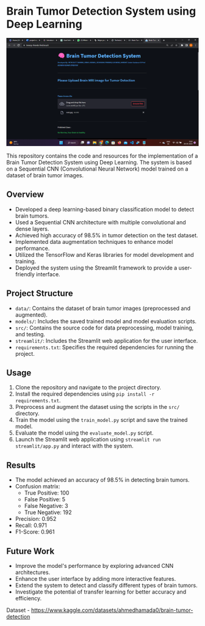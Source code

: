 # Brain Tumor Detection System using Deep Learning

![Project View](https://github.com/RitikDutt369/BRAIN-TUMOR-DETECTION-SYSTEM/blob/main/Screenshot%20(111).png)

This repository contains the code and resources for the implementation of a Brain Tumor Detection System using Deep Learning. The system is based on a Sequential CNN (Convolutional Neural Network) model trained on a dataset of brain tumor images.

## Overview
- Developed a deep learning-based binary classification model to detect brain tumors.
- Used a Sequential CNN architecture with multiple convolutional and dense layers.
- Achieved high accuracy of 98.5% in tumor detection on the test dataset.
- Implemented data augmentation techniques to enhance model performance.
- Utilized the TensorFlow and Keras libraries for model development and training.
- Deployed the system using the Streamlit framework to provide a user-friendly interface.

## Project Structure
- `data/`: Contains the dataset of brain tumor images (preprocessed and augmented).
- `models/`: Includes the saved trained model and model evaluation scripts.
- `src/`: Contains the source code for data preprocessing, model training, and testing.
- `streamlit/`: Includes the Streamlit web application for the user interface.
- `requirements.txt`: Specifies the required dependencies for running the project.

## Usage
1. Clone the repository and navigate to the project directory.
2. Install the required dependencies using `pip install -r requirements.txt`.
3. Preprocess and augment the dataset using the scripts in the `src/` directory.
4. Train the model using the `train_model.py` script and save the trained model.
5. Evaluate the model using the `evaluate_model.py` script.
6. Launch the Streamlit web application using `streamlit run streamlit/app.py` and interact with the system.

## Results
- The model achieved an accuracy of 98.5% in detecting brain tumors.
- Confusion matrix:
    - True Positive: 100
    - False Positive: 5
    - False Negative: 3
    - True Negative: 192
- Precision: 0.952
- Recall: 0.971
- F1-Score: 0.961

## Future Work
- Improve the model's performance by exploring advanced CNN architectures.
- Enhance the user interface by adding more interactive features.
- Extend the system to detect and classify different types of brain tumors.
- Investigate the potential of transfer learning for better accuracy and efficiency.


Dataset - https://www.kaggle.com/datasets/ahmedhamada0/brain-tumor-detection



